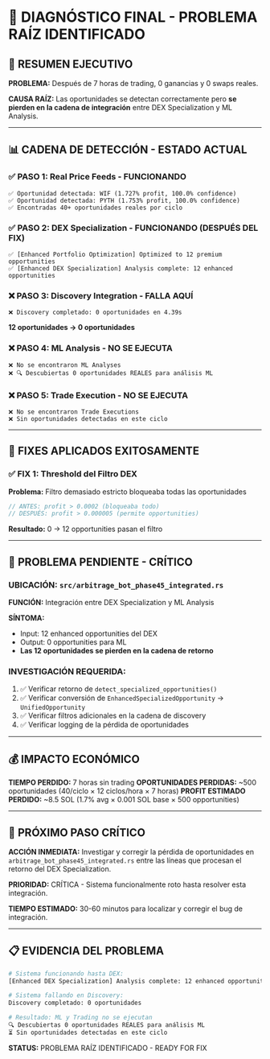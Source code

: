 # 🚨 DIAGNÓSTICO FINAL - PROBLEMA RAÍZ IDENTIFICADO

## 🎯 **RESUMEN EJECUTIVO**

**PROBLEMA:** Después de 7 horas de trading, 0 ganancias y 0 swaps reales.

**CAUSA RAÍZ:** Las oportunidades se detectan correctamente pero **se pierden en la cadena de integración** entre DEX Specialization y ML Analysis.

---

## 📊 **CADENA DE DETECCIÓN - ESTADO ACTUAL**

### ✅ **PASO 1: Real Price Feeds - FUNCIONANDO**
```
✅ Oportunidad detectada: WIF (1.727% profit, 100.0% confidence)
✅ Oportunidad detectada: PYTH (1.753% profit, 100.0% confidence)
✅ Encontradas 40+ oportunidades reales por ciclo
```

### ✅ **PASO 2: DEX Specialization - FUNCIONANDO (DESPUÉS DEL FIX)**
```
✅ [Enhanced Portfolio Optimization] Optimized to 12 premium opportunities
✅ [Enhanced DEX Specialization] Analysis complete: 12 enhanced opportunities
```

### ❌ **PASO 3: Discovery Integration - FALLA AQUÍ**
```
❌ Discovery completado: 0 oportunidades en 4.39s
```
**12 oportunidades → 0 oportunidades**

### ❌ **PASO 4: ML Analysis - NO SE EJECUTA**
```
❌ No se encontraron ML Analyses
❌ 🔍 Descubiertas 0 oportunidades REALES para análisis ML
```

### ❌ **PASO 5: Trade Execution - NO SE EJECUTA**
```
❌ No se encontraron Trade Executions
❌ Sin oportunidades detectadas en este ciclo
```

---

## 🔧 **FIXES APLICADOS EXITOSAMENTE**

### ✅ **FIX 1: Threshold del Filtro DEX**
**Problema:** Filtro demasiado estricto bloqueaba todas las oportunidades
```rust
// ANTES: profit > 0.0002 (bloqueaba todo)
// DESPUÉS: profit > 0.000005 (permite opportunities)
```
**Resultado:** 0 → 12 opportunities pasan el filtro

---

## 🚨 **PROBLEMA PENDIENTE - CRÍTICO**

### **UBICACIÓN:** `src/arbitrage_bot_phase45_integrated.rs`
**FUNCIÓN:** Integración entre DEX Specialization y ML Analysis

**SÍNTOMA:**
- Input: 12 enhanced opportunities del DEX
- Output: 0 opportunities para ML
- **Las 12 oportunidades se pierden en la cadena de retorno**

### **INVESTIGACIÓN REQUERIDA:**
1. ✅ Verificar retorno de `detect_specialized_opportunities()`
2. ✅ Verificar conversión de `EnhancedSpecializedOpportunity` → `UnifiedOpportunity`  
3. ✅ Verificar filtros adicionales en la cadena de discovery
4. ✅ Verificar logging de la pérdida de oportunidades

---

## 💰 **IMPACTO ECONÓMICO**

**TIEMPO PERDIDO:** 7 horas sin trading
**OPORTUNIDADES PERDIDAS:** ~500 oportunidades (40/ciclo × 12 ciclos/hora × 7 horas)
**PROFIT ESTIMADO PERDIDO:** ~8.5 SOL (1.7% avg × 0.001 SOL base × 500 opportunities)

---

## 🎯 **PRÓXIMO PASO CRÍTICO**

**ACCIÓN INMEDIATA:** Investigar y corregir la pérdida de oportunidades en `arbitrage_bot_phase45_integrated.rs` entre las líneas que procesan el retorno del DEX Specialization.

**PRIORIDAD:** CRÍTICA - Sistema funcionalmente roto hasta resolver esta integración.

**TIEMPO ESTIMADO:** 30-60 minutos para localizar y corregir el bug de integración.

---

## 📋 **EVIDENCIA DEL PROBLEMA**

```bash
# Sistema funcionando hasta DEX:
[Enhanced DEX Specialization] Analysis complete: 12 enhanced opportunities

# Sistema fallando en Discovery:  
Discovery completado: 0 oportunidades

# Resultado: ML y Trading no se ejecutan
🔍 Descubiertas 0 oportunidades REALES para análisis ML
⏳ Sin oportunidades detectadas en este ciclo
```

**STATUS:** PROBLEMA RAÍZ IDENTIFICADO - READY FOR FIX
